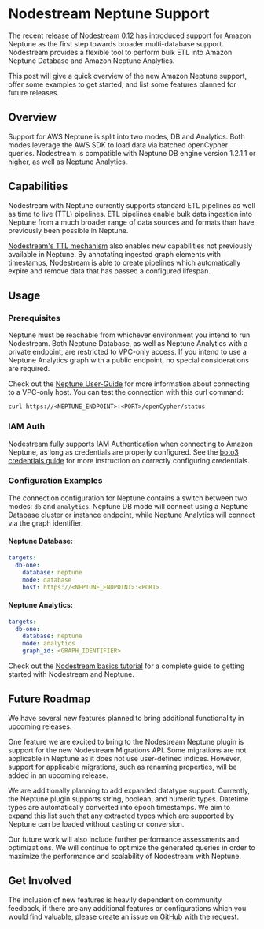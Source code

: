 # Nodestream Neptune Support

The recent [release of Nodestream 0.12](/docs/blog/2024/04/05/nodestream-0-12/) has introduced support for Amazon Neptune as the first step towards broader multi-database support. Nodestream provides a flexible tool to perform bulk ETL into Amazon Neptune Database and Amazon Neptune Analytics.

This post will give a quick overview of the new Amazon Neptune support, offer some examples to get started, and list some features planned for future releases.

## Overview

Support for AWS Neptune is split into two modes, DB and Analytics. Both modes leverage the AWS SDK to load data via batched openCypher queries. Nodestream is compatible with Neptune DB engine version 1.2.1.1 or higher, as well as Neptune Analytics.

## Capabilities

Nodestream with Neptune currently supports standard ETL pipelines as well as time to live (TTL) pipelines. ETL pipelines enable bulk data ingestion into Neptune from a much broader range of data sources and formats than have previously been possible in Neptune.

[Nodestream's TTL mechanism](/docs/docs/tutorials-intermediate/removing-data/) also enables new capabilities not previously available in Neptune. By annotating ingested graph elements with timestamps, Nodestream is able to create pipelines which automatically expire and remove data that has passed a configured lifespan.

## Usage

### Prerequisites

Neptune must be reachable from whichever environment you intend to run Nodestream. Both Neptune Database, as well as Neptune Analytics with a private endpoint, are restricted to VPC-only access. If you intend to use a Neptune Analytics graph with a public endpoint, no special considerations are required.

Check out the [Neptune User-Guide](https://docs.aws.amazon.com/neptune/latest/userguide/get-started-connecting.html) for more information about connecting to a VPC-only host. You can test the connection with this curl command:

```shell
curl https://<NEPTUNE_ENDPOINT>:<PORT>/openCypher/status
```

### IAM Auth

Nodestream fully supports IAM Authentication when connecting to Amazon Neptune, as long as credentials are properly configured. See the [boto3 credentials guide](https://boto3.amazonaws.com/v1/documentation/api/latest/guide/credentials.html#configuring-credentials) for more instruction on correctly configuring credentials.

### Configuration Examples

The connection configuration for Neptune contains a switch between two modes: `db` and `analytics`. Neptune DB mode will connect using a Neptune Database cluster or instance endpoint, while Neptune Analytics will connect via the graph identifier.

#### Neptune Database:

```yaml
targets:
  db-one:
    database: neptune
    mode: database
    host: https://<NEPTUNE_ENDPOINT>:<PORT>
```

#### Neptune Analytics:

```yaml
targets:
  db-one:
    database: neptune
    mode: analytics
    graph_id: <GRAPH_IDENTIFIER>
```

Check out the [Nodestream basics tutorial](/docs/docs/category/tutorial---basics/) for a complete guide to getting started with Nodestream and Neptune.

## Future Roadmap

We have several new features planned to bring additional functionality in upcoming releases.

One feature we are excited to bring to the Nodestream Neptune plugin is support for the new Nodestream Migrations API. Some migrations are not applicable in Neptune as it does not use user-defined indices. However, support for applicable migrations, such as renaming properties, will be added in an upcoming release.

We are additionally planning to add expanded datatype support. Currently, the Neptune plugin supports string, boolean, and numeric types. Datetime types are automatically converted into epoch timestamps. We aim to expand this list such that any extracted types which are supported by Neptune can be loaded without casting or conversion.

Our future work will also include further performance assessments and optimizations. We will continue to optimize the generated queries in order to maximize the performance and scalability of Nodestream with Neptune.

## Get Involved

The inclusion of new features is heavily dependent on community feedback, if there are any additional features or configurations which you would find valuable, please create an issue on [GitHub](https://github.com/nodestream-proj/nodestream-plugin-neptune/issues) with the request.
